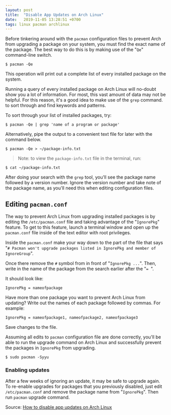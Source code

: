 ```yaml
---
layout: post
title:  "Disable App Updates on Arch Linux"
date:   2019-11-05 13:28:51 +0700
tags: linux pacman archlinux
---
```

Before tinkering around with the `pacman` configuration files to prevent Arch from upgrading a package on your system, you must find the exact name of the package. The best way to do this is by making use of the "`Qe`" command-line switch.

```
$ pacman -Qe
```

This operation will print out a complete list of every installed package on the system.

Running a query of every installed package on Arch Linux will no-doubt show you a lot of information. For most, this vast amount of data may not be helpful. For this reason, it's a good idea to make use of the `grep` command. to sort through and find keywords and patterns.

To sort through your list of installed packages, try:

```
$ pacman -Qe | grep 'name of a program or package'
```

Alternatively, pipe the output to a convenient text file for later with the command below.

```
$ pacman -Qe > ~/package-info.txt
```

> Note: to view the `package-info.txt` file in the terminal, run:

```
$ cat ~/package-info.txt
```

After doing your search with the `grep` tool, you'll see the package name followed by a version number. Ignore the version number and take note of the package name, as you'll need this when editing configuration files.

## Editing `pacman.conf`

The way to prevent Arch Linux from upgrading installed packages is by editing the `/etc/pacman.conf` file and taking advantage of the "`IgnorePkg`" feature. To get to this feature, launch a terminal window and open up the `pacman.conf` file inside of the text editor with root privileges.

Inside the `pacman.conf` make your way down to the part of the file that says "`# Pacman won't upgrade packages listed in IgnorePkg and member of IgnoreGroup`".

Once there remove the `#` symbol from in front of "`IgnorePkg ...`". Then, write in the name of the package from the search earlier after the "`= `".

It should look like:

```
IgnorePkg = nameofpackage
```

Have more than one package you want to prevent Arch Linux from updating? Write out the names of each package followed by commas. For example:

```
IgnorePkg = nameofpackage1, nameofpackage2, nameofpackage3
```

Save changes to the file.

Assuming all edits to `pacman` configuration file are done correctly, you'll be able to run the upgrade command on Arch Linux and successfully prevent the packages in `IgnorePkg` from upgrading.

```
$ sudo pacman -Syyu
```

### Enabling updates

After a few weeks of ignoring an update, it may be safe to upgrade again. To re-enable upgrades for packages that you previously disabled, just edit `/etc/pacman.conf` and remove the package name from "`IgnorePkg`". Then run `pacman` upgrade command.

Source: [How to disable app updates on Arch Linux](https://www.addictivetips.com/ubuntu-linux-tips/disable-app-updates-on-arch/)
